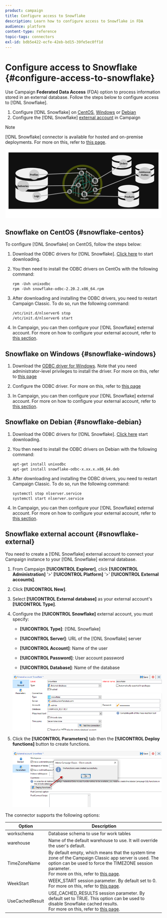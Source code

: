 ```yaml
---
product: campaign
title: Configure access to Snowflake
description: Learn how to configure access to Snowflake in FDA
audience: platform
content-type: reference
topic-tags: connectors
exl-id: bdb5e422-ecfe-42eb-bd15-39fe5ec0ff1d
---
```

# Configure access to Snowflake {#configure-access-to-snowflake}

Use Campaign **Federated Data Access** (FDA) option to process information stored in an external database. Follow the steps below to configure access to [!DNL Snowflake].

1. Configure [!DNL Snowflake] on [CentOS](#snowflake-centos), [Windows](#snowflake-windows) or [Debian](#snowflake-debian)
1. Configure the [!DNL Snowflake] [external account](#snowflake-external) in Campaign


>[!NOTE]
>
>[!DNL Snowflake] connector is available for hosted and on-premise deployments. For more on this, refer to [this page](../../installation/using/capability-matrix.md).

![](assets/snowflake_3.png)

## Snowflake on CentOS {#snowflake-centos}

To configure [!DNL Snowflake] on CentOS, follow the steps below:

1. Download the ODBC drivers for [!DNL Snowflake]. [Click here](https://sfc-repo.snowflakecomputing.com/odbc/linux/latest/snowflake-odbc-2.20.2.x86_64.rpm) to start downloading.
1. You then need to install the ODBC drivers on CentOs with the following command:

    ```
    rpm -Uvh unixodbc
    rpm -Uvh snowflake-odbc-2.20.2.x86_64.rpm
    ```

1. After downloading and installing the ODBC drivers, you need to restart Campaign Classic. To do so, run the following command:

    ```
    /etc/init.d/nlserver6 stop
    /etc/init.d/nlserver6 start
    ```

1. In Campaign, you can then configure your [!DNL Snowflake] external account. For more on how to configure your external account, refer to [this section](#snowflake-external).

## Snowflake on Windows {#snowflake-windows}

1. Download the [ODBC driver for Windows](https://docs.snowflake.net/manuals/user-guide/odbc-download.html). Note that you need administrator-level privileges to install the driver. For more on this, refer to [this page](https://docs.snowflake.net/manuals/user-guide/admin-user-management.html)

1. Configure the ODBC driver. For more on this, refer to [this page](https://docs.snowflake.net/manuals/user-guide/odbc-windows.html#step-2-configure-the-odbc-driver)

1. In Campaign, you can then configure your [!DNL Snowflake] external account. For more on how to configure your external account, refer to [this section](#snowflake-external).

## Snowflake on Debian {#snowflake-debian}

1. Download the ODBC drivers for [!DNL Snowflake]. [Click here](https://sfc-repo.snowflakecomputing.com/odbc/linux/latest/index.html) start downloading.

1. You then need to install the ODBC drivers on Debian with the following command:

     ```
     apt-get install unixodbc
     apt-get install snowflake-odbc-x.xx.x.x86_64.deb
     ```

1. After downloading and installing the ODBC drivers, you need to restart Campaign Classic. To do so, run the following command:

     ```
     systemctl stop nlserver.service
     systemctl start nlserver.service
     ```

1. In Campaign, you can then configure your [!DNL Snowflake] external account. For more on how to configure your external account, refer to [this section](#snowflake-external).

## Snowflake external account {#snowflake-external}

You need to create a [!DNL Snowflake] external account to connect your Campaign instance to your [!DNL Snowflake] external database.

1. From Campaign **[!UICONTROL Explorer]**, click **[!UICONTROL Administration]** '>' **[!UICONTROL Platform]** '>' **[!UICONTROL External accounts]**.

1. Click **[!UICONTROL New]**.

1. Select **[!UICONTROL External database]** as your external account's **[!UICONTROL Type]**.

1. Configure the **[!UICONTROL Snowflake]** external account, you must specify:

    * **[!UICONTROL Type]**: [!DNL Snowflake]

    * **[!UICONTROL Server]**: URL of the [!DNL Snowflake] server

    * **[!UICONTROL Account]**: Name of the user

    * **[!UICONTROL Password]**: User account password

    * **[!UICONTROL Database]**: Name of the database

    ![](assets/snowflake.png)

1. Click the **[!UICONTROL Parameters]** tab then the **[!UICONTROL Deploy functions]** button to create functions.

    ![](assets/snowflake_2.png)

The connector supports the following options:

| Option   |  Description |
|---|---|
|  workschema | Database schema to use for work tables |
|  warehouse | Name of the default warehouse to use. It will override the user's default. |
|  TimeZoneName |  By default empty, which means that the system time zone of the Campaign Classic app server is used. The option can be used to force the TIMEZONE session parameter. <br>For more on this, refer to [this page](https://docs.snowflake.net/manuals/sql-reference/parameters.html#timezone). |
|  WeekStart |  WEEK_START session parameter. By default set to 0. <br>For more on this, refer to [this page](https://docs.snowflake.com/en/sql-reference/parameters.html#week-start). |
|  UseCachedResult | USE_CACHED_RESULTS session parameter. By default set to TRUE. This option can be used to disable Snowflake cached results. <br>For more on this, refer to [this page](https://docs.snowflake.net/manuals/user-guide/querying-persisted-results.html). |

